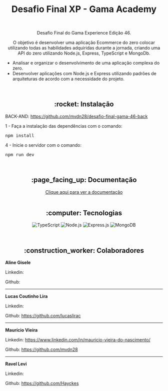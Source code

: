 <h1 align="center">Desafio Final XP - Gama Academy</h1>

<br>

<p align="center">Desafio Final do Gama Experience Edição 46.</p>

<p align="center">O objetivo é desenvolver uma aplicação Ecommerce do zero colocar utilizando todas as habilidades adquiridas durante a jornada, criando uma API do zero utilizando Node.js, Express, TypeScript e MongoDb.</p>

<ul>
    <li>Analisar e organizar o desenvolvimento de uma aplicação complexa do zero.</li>
    <li>Desenvolver aplicações com Node.js e Express utilizando padrões de arquiteturas de acordo com a necessidade do projeto.</li>
</ul>

<br>

<h2 align="center">:rocket: Instalação</h2>

BACK-AND: https://github.com/mvdn28/desafio-final-gama-46-back

1 - Faça a instalação das dependências com o comando:
<pre>npm install</pre>

4 - Inicie o servidor com o comando:
<pre>npm run dev</pre>
<br>

<h2 align="center">:page_facing_up: Documentação</h2>
<div align="center"> 
  <a href="https://documenter.getpostman.com/view/26152834/2s93JnT5tM">Clique aqui para ver a documentação </a>
</div>

<br>

<h2 align="center">:computer: Tecnologias</h2>

<div align="center">


  ![TypeScript](https://img.shields.io/badge/TypeScript-007ACC?style=for-the-badge&logo=typescript&logoColor=white)
  ![Node.js](https://img.shields.io/badge/Node.js-43853D?style=for-the-badge&logo=node.js&logoColor=white)
  ![Express.js](https://img.shields.io/badge/Express.js-404D59?style=for-the-badge)
  ![MongoDB](https://img.shields.io/badge/MongoDB-4EA94B?style=for-the-badge&logo=mongodb&logoColor=white)
</div>
<br>
<h2 align="center">:construction_worker: Colaboradores</h2>


**Aline Gisele**

Linkedin: 

Github:

---


**Lucas Coutinho Lira**

Linkedin: 

Github: https://github.com/lucaslirac

---

**Maurício Vieira**

Linkedin: https://www.linkedin.com/in/mauricio-vieira-do-nascimento/

Github: https://github.com/mvdn28

---

**Ravel Levi**

Linkedin:

Github: https://github.com/Hayckes
